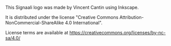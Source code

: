 This Signaali logo was made by Vincent Cantin using Inkscape.

It is distributed under the license "Creative Commons Attribution-NonCommercial-ShareAlike 4.0 International".

License terms are available at https://creativecommons.org/licenses/by-nc-sa/4.0/
